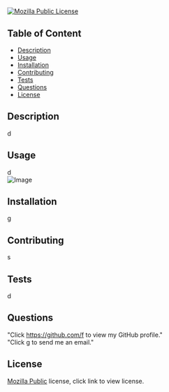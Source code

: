 
# 

[![Mozilla Public License](https://img.shields.io/badge/License-Mozilla%20Public-orange)](https://opensource.org/licenses/MPL-2.0)

## Table of Content
  - [Description](#Description)
  - [Usage](#Usage)
  - [Installation](#Installation)
  - [Contributing](#Contributing)
  - [Tests](#Tests)
  - [Questions](#Questions)
  - [License](#License)

## Description
  d

## Usage
  d  
  ![Image](./images/ScreenshotChallenge3.png)

## Installation
  g

## Contributing
  s

## Tests
  d

## Questions
  "Click https://github.com/f to view my GitHub profile."  
  "Click g to send me an email."

## License
  [Mozilla Public](https://choosealicense.com/licenses/mpl-2.0/) license, click link to view license.
